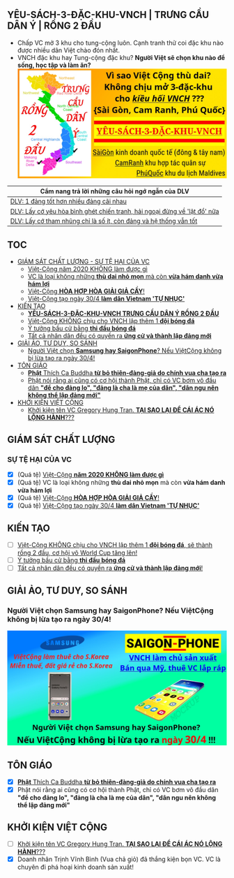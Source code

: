 ## YÊU-SÁCH-3-ĐẶC-KHU-VNCH | TRƯNG CẦU DÂN Ý | RỒNG 2 ĐẦU
* Chấp VC mở 3 khu cho tung-cộng luôn. Cạnh tranh thử coi đặc khu nào được nhiều dân Việt chào đón nhất.
* VNCH đặc khu hay Tung-cộng đặc khu? **Người Việt sẽ chọn khu nào để sống, học tập và làm ăn?**
![YÊU-SÁCH-3-ĐẶC-KHU-VNCH TRƯNGCẦUDÂNÝ RỒNG 2 ĐẦU](/public/static/images/3DacKhu.map.jpg)

| Cẩm nang trả lời những câu hỏi ngớ ngẫn của DLV |
| ------------- |
| [DLV: 1 đảng tốt hơn nhiều đảng cãi nhau](/cam-nang/tra-loi-dlv.md#dlv-1-đảng-tốt-hơn-nhiều-đảng-cãi-nhau) |
| [DLV: Lấy cớ yêu hòa bình ghét chiến tranh, hải ngoại đừng về 'lật đổ' nữa](/cam-nang/tra-loi-dlv.md#dlv-lấy-cớ-yêu-hòa-bình-ghét-chiến-tranh-hải-ngoại-đừng-về-lật-đổ-nữa) |
| [DLV: Lấy cớ tham nhũng chỉ là số ít, còn đảng và hệ thống vẫn tốt](/cam-nang/tra-loi-dlv.md#dlv-lấy-cớ-tham-nhũng-chỉ-là-số-ít-còn-đảng-và-hệ-thống-vẫn-tốt) |

## TOC
- [GIÁM SÁT CHẤT LƯỢNG - SỰ TỆ HẠI CỦA VC](#giám-sát-chất-lượng)
  - [Việt-Cộng năm 2020 KHÔNG làm được gì](#giám-sát-chất-lượng)
  - [VC là loại không những **thù dai nhỏ mọn** mà còn **vừa hám danh vừa hám lợi**](#giám-sát-chất-lượng)
  - [Việt-Cộng **HÒA HỢP HÒA GIẢI GIẢ CẦY**!](#giám-sát-chất-lượng)
  - [Việt-Cộng tạo ngày 30/4 **làm dân Vietnam 'TỰ NHỤC'**](#giám-sát-chất-lượng)
- [KIẾN TẠO](#kiến-tạo)
  - [**YÊU-SÁCH-3-ĐẶC-KHU-VNCH TRƯNG CẦU DÂN Ý RỒNG 2 ĐẦU**](#yêu-sách-3-đặc-khu-vnch--trưng-cầu-dân-ý--rồng-2-đầu)
  - [Việt-Cộng KHÔNG chịu cho VNCH lập thêm 1 **đội bóng đá**](#kiến-tạo)
  - [Ý tưởng bầu cử bằng **thi đấu bóng đá**](#kiến-tạo)
  - [Tất cả nhân dân đều có quyền ra **ứng cử và thành lập đảng mới**](#kiến-tạo)
- [GIẢI ẢO, TƯ DUY, SO SÁNH](#giải-ảo-tư-duy-so-sánh)
  - [Người Việt chọn **Samsung hay SaigonPhone**? Nếu ViệtCộng không bị lừa tạo ra ngày 30/4!](#người-việt-chọn-samsung-hay-saigonphone-nếu-việtcộng-không-bị-lừa-tạo-ra-ngày-304)
- [TÔN GIÁO](#tôn-giáo)
  - [**Phật** Thích Ca Buddha **từ bỏ thiên-đàng-giả do chính vua cha tạo ra**](#tôn-giáo)
  - [Phật nói rằng ai cũng có cơ hội thành Phật, chỉ có VC bơm vô đầu dân **"để cho đảng lo", "đảng là cha là mẹ của dân", "dân ngu nên không thể lập đảng mới"**](#tôn-giáo)
- [KHỞI KIỆN VIỆT CỘNG](#khởi-kiện-việt-cộng)
  - [Khởi kiện tên VC Gregory Hung Tran. **TẠI SAO LẠI ĐỂ CÁI ÁC NÓ LỘNG HÀNH**???](#khởi-kiện-việt-cộng)

## GIÁM SÁT CHẤT LƯỢNG
### SỰ TỆ HẠI CỦA VC
- [x] (Quá tệ) [Việt-Cộng **năm 2020 KHÔNG làm được gì**](/giam-sat-chat-luong/viet-cong-2020-khong-lam-duoc-gi.md)
- [x] (Quá tệ) VC là loại không những **thù dai nhỏ mọn** mà còn **vừa hám danh vừa hám lợi**
- [x] (Quá tệ) [Việt-Cộng **HÒA HỢP HÒA GIẢI GIẢ CẦY**!](/giam-sat-chat-luong/vc-hoa-hop-hoa-giai-gia-cay.md)
- [x] (Quá tệ) [Việt-Cộng tạo ngày 30/4 **làm dân Vietnam 'TỰ NHỤC'**](/vncs-tu-nhuc/tu-nhuc.md)

## KIẾN TẠO
- [ ] [Việt-Cộng KHÔNG chịu cho VNCH lập thêm 1 **đội bóng đá**, sẽ thành rồng 2 đầu, cơ hội vô World Cup tăng lên!](/kien-tao/doi-bong-da-dac-khu-vnch_bau-cu-thi-dau-bong-da.md)
- [ ] [Ý tưởng bầu cử bằng **thi đấu bóng đá**](/kien-tao/doi-bong-da-dac-khu-vnch_bau-cu-thi-dau-bong-da.md)
- [ ] [Tất cả nhân dân đều có quyền ra **ứng cử và thành lập đảng mới**!](/kien-tao/dan-ung-cu-thu-tuong.md)

## GIẢI ẢO, TƯ DUY, SO SÁNH

### Người Việt chọn Samsung hay SaigonPhone? Nếu ViệtCộng không bị lừa tạo ra ngày 30/4!
![Saigon Phone](/public/static/images/SaiGonPhone-vs-Samsung.jpg)

## TÔN GIÁO
- [x] [**Phật** Thích Ca Buddha **từ bỏ thiên-đàng-giả do chính vua cha tạo ra**](/ton-giao/buddha-phat-thich-ca-tu-bo-thien-dang-gia.md)
- [x] Phật nói rằng ai cũng có cơ hội thành Phật, chỉ có VC bơm vô đầu dân **"để cho đảng lo", "đảng là cha là mẹ của dân", "dân ngu nên không thể lập đảng mới"**

## KHỞI KIỆN VIỆT CỘNG
- [ ] [Khởi kiện tên VC Gregory Hung Tran. **TẠI SAO LẠI ĐỂ CÁI ÁC NÓ LỘNG HÀNH**???](/khoi-kien/GregoryHungTran-UCZ1p8F5RXUcL81onhWAninA/list.md)
- [x] Doanh nhân Trịnh Vĩnh Bình (Vua chả giỏ) đã thắng kiện bọn VC. VC là chuyên đi phá hoại kinh doanh sản xuất!
